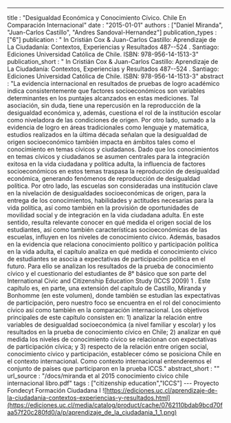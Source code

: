 ---
title : "Desigualdad Económica y Conocimiento Cívico. Chile En Comparación Internacional"
date : "2015-01-01"
authors : ["Daniel Miranda", "Juan-Carlos Castillo", "Andres Sandoval-Hernandez"]
publication_types : ["6"]
publication : " In Cristián Cox & Juan-Carlos Castillo: Aprendizaje de La Ciudadanía: Contextos, Experiencias y Resultados 487--524 . Santiago: Ediciones Universidad Católica de Chile. ISBN: 978-956-14-1513-3"
publication_short : " In Cristián Cox & Juan-Carlos Castillo: Aprendizaje de La Ciudadanía: Contextos, Experiencias y Resultados 487--524 . Santiago: Ediciones Universidad Católica de Chile. ISBN: 978-956-14-1513-3"
abstract : "La evidencia internacional en resultados de pruebas de logro académico indica consistentemente que factores socioeconómicos son variables determinantes en los puntajes alcanzados en estas mediciones. Tal asociación, sin duda, tiene una repercusión en la reproducción de la desigualdad económica y, además, cuestiona el rol de la institución escolar como niveladora de las condiciones de origen. Por otro lado, sumado a la evidencia de logro en áreas tradicionales como lenguaje y matemática, estudios realizados en la última década señalan que la desigualdad de origen socioeconómico también impacta en ámbitos tales como el conocimiento en temas cívicos y ciudadanos. Dado que los conocimientos en temas cívicos y ciudadanos se asumen centrales para la integración exitosa en la vida ciudadana y política adulta, la influencia de factores socioeconómicos en estos temas traspasa la reproducción de desigualdad económica, generando fenómenos de reproducción de desigualdad política. Por otro lado, las escuelas son consideradas una institución clave en la nivelación de desigualdades socioeconómicas de origen, para la entrega de los conocimientos, habilidades y actitudes necesarias para la vida política, así como también en la provisión de oportunidades de movilidad social y de integración en la vida ciudadana adulta. En este sentido, resulta relevante conocer en qué medida el origen social de los estudiantes, así como también características socioeconómicas de las escuelas, influyen en los niveles de conocimiento cívico. Además, basados en la evidencia que relaciona conocimiento político y participación política en la vida adulta, el capítulo analiza en qué medida el conocimiento cívico de estudiantes se asocia a expectativas de participación política en el futuro. Para ello se analizan los resultados de la prueba de conocimiento cívico y el cuestionario del estudiantes de 8° básico que son parte del International Civic and Citizenship Education Study (ICCS 2009) 1 . Este capítulo es, en parte, una extensión del capítulo de Castillo, Miranda y Bonhomme (en este volumen), donde también se estudian las expectativas de participación, pero nuestro foco se encuentra en el rol del conocimiento cívico así como también en la comparación internacional. Los objetivos principales de este capítulo consisten en: 1) analizar la relación entre variables de desigualdad socioeconómica (a nivel familiar y escolar) y los resultados en la prueba de conocimiento cívico en Chile; 2) analizar en qué medida los niveles de conocimiento cívico se relacionan con expectativas de participación cívica; y 3) respecto de la relación entre origen social, conocimiento cívico y participación, establecer cómo se posiciona Chile en el contexto internacional. Como contexto internacional entenderemos el conjunto de países que participaron en la prueba ICCS."
abstract_short : ""
url_source : "/docs/miranda et al 2015 conocimiento civico chile internacional libro.pdf"
tags : ["citizenship education","ICCS"]
--- Proyecto Fondecyt Formación Ciudadana I
![https://ediciones.uc.cl/aprendizaje-de-la-ciudadania-contextos-experiencias-y-resultados.html](https://ediciones.uc.cl/media/catalog/product/cache/0762110bdab9bcd70faa57f20c280fd0/a/p/aprendizaje_de_la_ciudadania_1_1.png)
